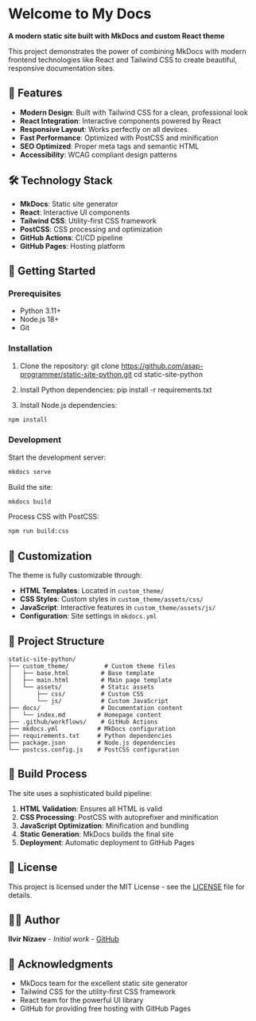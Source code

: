 # Welcome to My Docs

**A modern static site built with MkDocs and custom React theme**

This project demonstrates the power of combining MkDocs with modern frontend technologies like React and Tailwind CSS to create beautiful, responsive documentation sites.

## 🚀 Features

- **Modern Design**: Built with Tailwind CSS for a clean, professional look
- **React Integration**: Interactive components powered by React
- **Responsive Layout**: Works perfectly on all devices
- **Fast Performance**: Optimized with PostCSS and minification
- **SEO Optimized**: Proper meta tags and semantic HTML
- **Accessibility**: WCAG compliant design patterns

## 🛠️ Technology Stack

- **MkDocs**: Static site generator
- **React**: Interactive UI components
- **Tailwind CSS**: Utility-first CSS framework
- **PostCSS**: CSS processing and optimization
- **GitHub Actions**: CI/CD pipeline
- **GitHub Pages**: Hosting platform

## 📖 Getting Started

### Prerequisites

- Python 3.11+
- Node.js 18+
- Git

### Installation

1. Clone the repository:
   git clone https://github.com/asap-programmer/static-site-python.git
   cd static-site-python

2. Install Python dependencies:
   pip install -r requirements.txt

3. Install Node.js dependencies:

```bash
npm install
```

### Development

Start the development server:

```bash
mkdocs serve
```

Build the site:

```bash
mkdocs build
```

Process CSS with PostCSS:

```bash
npm run build:css
```

## 🎨 Customization

The theme is fully customizable through:

- **HTML Templates**: Located in `custom_theme/`
- **CSS Styles**: Custom styles in `custom_theme/assets/css/`
- **JavaScript**: Interactive features in `custom_theme/assets/js/`
- **Configuration**: Site settings in `mkdocs.yml`

## 📁 Project Structure

```
static-site-python/
├── custom_theme/          # Custom theme files
│   ├── base.html         # Base template
│   ├── main.html         # Main page template
│   └── assets/           # Static assets
│       ├── css/          # Custom CSS
│       └── js/           # Custom JavaScript
├── docs/                 # Documentation content
│   └── index.md         # Homepage content
├── .github/workflows/    # GitHub Actions
├── mkdocs.yml           # MkDocs configuration
├── requirements.txt     # Python dependencies
├── package.json         # Node.js dependencies
└── postcss.config.js    # PostCSS configuration
```

## 🔧 Build Process

The site uses a sophisticated build pipeline:

1. **HTML Validation**: Ensures all HTML is valid
2. **CSS Processing**: PostCSS with autoprefixer and minification
3. **JavaScript Optimization**: Minification and bundling
4. **Static Generation**: MkDocs builds the final site
5. **Deployment**: Automatic deployment to GitHub Pages

## 📝 License

This project is licensed under the MIT License - see the [LICENSE](LICENSE) file for details.

## 👨‍💻 Author

**Ilvir Nizaev** - _Initial work_ - [GitHub](https://github.com/asap-programmer)

## 🙏 Acknowledgments

- MkDocs team for the excellent static site generator
- Tailwind CSS for the utility-first CSS framework
- React team for the powerful UI library
- GitHub for providing free hosting with GitHub Pages

